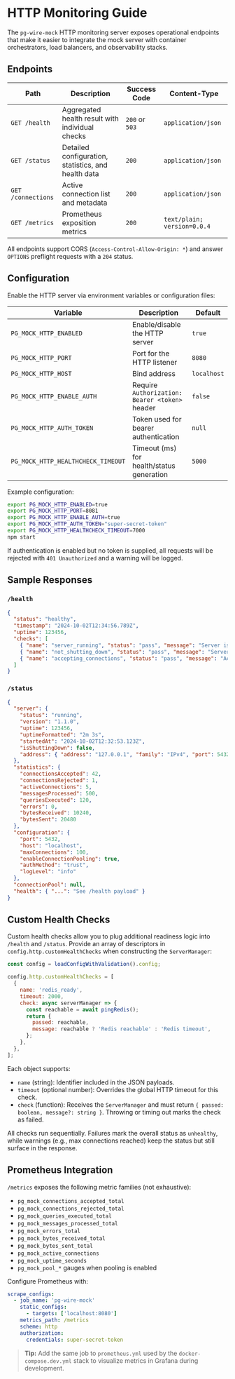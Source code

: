 # HTTP Monitoring Guide

The `pg-wire-mock` HTTP monitoring server exposes operational endpoints that make it easier to integrate the mock server with container orchestrators, load balancers, and observability stacks.

## Endpoints

| Path | Description | Success Code | Content-Type |
| --- | --- | --- | --- |
| `GET /health` | Aggregated health result with individual checks | `200` or `503` | `application/json` |
| `GET /status` | Detailed configuration, statistics, and health data | `200` | `application/json` |
| `GET /connections` | Active connection list and metadata | `200` | `application/json` |
| `GET /metrics` | Prometheus exposition metrics | `200` | `text/plain; version=0.0.4` |

All endpoints support CORS (`Access-Control-Allow-Origin: *`) and answer `OPTIONS` preflight requests with a `204` status.

## Configuration

Enable the HTTP server via environment variables or configuration files:

| Variable | Description | Default |
| --- | --- | --- |
| `PG_MOCK_HTTP_ENABLED` | Enable/disable the HTTP server | `true` |
| `PG_MOCK_HTTP_PORT` | Port for the HTTP listener | `8080` |
| `PG_MOCK_HTTP_HOST` | Bind address | `localhost` |
| `PG_MOCK_HTTP_ENABLE_AUTH` | Require `Authorization: Bearer <token>` header | `false` |
| `PG_MOCK_HTTP_AUTH_TOKEN` | Token used for bearer authentication | `null` |
| `PG_MOCK_HTTP_HEALTHCHECK_TIMEOUT` | Timeout (ms) for health/status generation | `5000` |

Example configuration:

```bash
export PG_MOCK_HTTP_ENABLED=true
export PG_MOCK_HTTP_PORT=8081
export PG_MOCK_HTTP_ENABLE_AUTH=true
export PG_MOCK_HTTP_AUTH_TOKEN="super-secret-token"
export PG_MOCK_HTTP_HEALTHCHECK_TIMEOUT=7000
npm start
```

If authentication is enabled but no token is supplied, all requests will be rejected with `401 Unauthorized` and a warning will be logged.

## Sample Responses

### `/health`

```json
{
  "status": "healthy",
  "timestamp": "2024-10-02T12:34:56.789Z",
  "uptime": 123456,
  "checks": [
    { "name": "server_running", "status": "pass", "message": "Server is running" },
    { "name": "not_shutting_down", "status": "pass", "message": "Server is accepting connections" },
    { "name": "accepting_connections", "status": "pass", "message": "Accepting connections (5/100)" }
  ]
}
```

### `/status`

```json
{
  "server": {
    "status": "running",
    "version": "1.1.0",
    "uptime": 123456,
    "uptimeFormatted": "2m 3s",
    "startedAt": "2024-10-02T12:32:53.123Z",
    "isShuttingDown": false,
    "address": { "address": "127.0.0.1", "family": "IPv4", "port": 5432 }
  },
  "statistics": {
    "connectionsAccepted": 42,
    "connectionsRejected": 1,
    "activeConnections": 5,
    "messagesProcessed": 500,
    "queriesExecuted": 120,
    "errors": 0,
    "bytesReceived": 10240,
    "bytesSent": 20480
  },
  "configuration": {
    "port": 5432,
    "host": "localhost",
    "maxConnections": 100,
    "enableConnectionPooling": true,
    "authMethod": "trust",
    "logLevel": "info"
  },
  "connectionPool": null,
  "health": { "...": "See /health payload" }
}
```

## Custom Health Checks

Custom health checks allow you to plug additional readiness logic into `/health` and `/status`. Provide an array of descriptors in `config.http.customHealthChecks` when constructing the `ServerManager`:

```js
const config = loadConfigWithValidation().config;

config.http.customHealthChecks = [
  {
    name: 'redis_ready',
    timeout: 2000,
    check: async serverManager => {
      const reachable = await pingRedis();
      return {
        passed: reachable,
        message: reachable ? 'Redis reachable' : 'Redis timeout',
      };
    },
  },
];
```

Each object supports:

- `name` (string): Identifier included in the JSON payloads.
- `timeout` (optional number): Overrides the global HTTP timeout for this check.
- `check` (function): Receives the `ServerManager` and must return `{ passed: boolean, message?: string }`. Throwing or timing out marks the check as failed.

All checks run sequentially. Failures mark the overall status as `unhealthy`, while warnings (e.g., max connections reached) keep the status but still surface in the response.

## Prometheus Integration

`/metrics` exposes the following metric families (not exhaustive):

- `pg_mock_connections_accepted_total`
- `pg_mock_connections_rejected_total`
- `pg_mock_queries_executed_total`
- `pg_mock_messages_processed_total`
- `pg_mock_errors_total`
- `pg_mock_bytes_received_total`
- `pg_mock_bytes_sent_total`
- `pg_mock_active_connections`
- `pg_mock_uptime_seconds`
- `pg_mock_pool_*` gauges when pooling is enabled

Configure Prometheus with:

```yaml
scrape_configs:
  - job_name: 'pg-wire-mock'
    static_configs:
      - targets: ['localhost:8080']
    metrics_path: /metrics
    scheme: http
    authorization:
      credentials: super-secret-token
```

> **Tip:** Add the same job to `prometheus.yml` used by the `docker-compose.dev.yml` stack to visualize metrics in Grafana during development.

